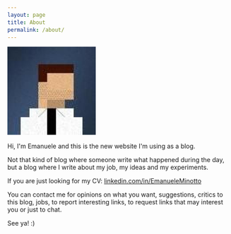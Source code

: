 ```yaml
---
layout: page
title: About
permalink: /about/
---
```


![My avatar](/avatar.jpg)

Hi, I'm Emanuele and this is the new website I'm using as a blog.

Not that kind of blog where someone write what happened during the day, but a blog where I write about my job, my ideas and my experiments.

If you are just looking for my CV: [linkedin.com/in/EmanueleMinotto](https://linkedin.com/in/EmanueleMinotto)

You can contact me for opinions on what you want, suggestions, critics to this blog, jobs, to report interesting links, to request links that may interest you or just to chat.

See ya! :)

